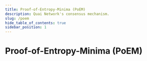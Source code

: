 ```yaml
---
title: Proof-of-Entropy-Minima (PoEM)
description: Quai Network's consensus mechanism.
slug: /poem
hide_table_of_contents: true
sidebar_position: 1
---
```


# Proof-of-Entropy-Minima (PoEM)